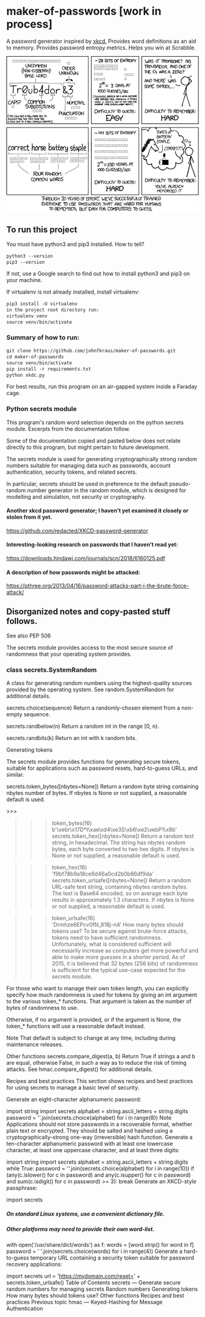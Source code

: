 # maker-of-passwords [work in process]

A password generator inspired by [xkcd.](http://xkcd.com/936/)
Provides word definitions as an aid to memory.
Provides password entropy metrics.
Helps you win at Scrabble.

![image info](password_strength.png)

## To run this project
You must have python3 and pip3 installed.  How to tell?
``` 
python3 --version
pip3 --version
```
If not, use a Google search to find out how to install python3 and pip3 on your machine.

If virtualenv is not already installed, install virtualenv:
```
pip3 install -U virtualenv
in the project root directory run:
virtualenv venv
source venv/bin/activate
```
### Summary of how to run:
```
git clone https://github.com/johnfkraus/maker-of-passwords.git
cd maker-of-passwords
source venv/bin/activate
pip install -r requirements.txt
python xkdc.py
```
For best results, run this program on an air-gapped system inside a Faraday cage.

### Python secrets module

This program's random word selection depends on the python secrets module.  Excerpts from the documentation follow.

Some of the documentation copied and pasted below does not relate directly to this program, but might pertain to future development.

The secrets module is used for generating cryptographically strong random numbers suitable for managing data such as passwords, account authentication, security tokens, and related secrets.

In particular, secrets should be used in preference to the default pseudo-random number generator in the random module, which is designed for modelling and simulation, not security or cryptography.

#### Another xkcd password generator; I haven't yet examined it closely or stolen from it yet.
https://github.com/redacted/XKCD-password-generator

#### Interesting-looking research on passwords that I haven't read yet:

https://downloads.hindawi.com/journals/scn/2018/6160125.pdf

#### A description of how passwords might be attacked:
https://pthree.org/2013/04/16/password-attacks-part-i-the-brute-force-attack/

## Disorganized notes and copy-pasted stuff follows.

See also PEP 506

The secrets module provides access to the most secure source of randomness that your operating system provides.

### class secrets.SystemRandom

A class for generating random numbers using the highest-quality sources provided by the operating system. See random.SystemRandom for additional details.

secrets.choice(sequence)
Return a randomly-chosen element from a non-empty sequence.

secrets.randbelow(n)
Return a random int in the range [0, n).

secrets.randbits(k)
Return an int with k random bits.

Generating tokens

The secrets module provides functions for generating secure tokens, suitable for applications such as password resets, hard-to-guess URLs, and similar.

secrets.token_bytes([nbytes=None])
Return a random byte string containing nbytes number of bytes. If nbytes is None or not supplied, a reasonable default is used.

\>>>
>>> token_bytes(16)  
b'\xebr\x17D*t\xae\xd4\xe3S\xb6\xe2\xebP1\x8b'
secrets.token_hex([nbytes=None])
Return a random text string, in hexadecimal. The string has nbytes random bytes, each byte converted to two hex digits. If nbytes is None or not supplied, a reasonable default is used.

>>> token_hex(16)  
'f9bf78b9a18ce6d46a0cd2b0b86df9da'
secrets.token_urlsafe([nbytes=None])
Return a random URL-safe text string, containing nbytes random bytes. The text is Base64 encoded, so on average each byte results in approximately 1.3 characters. If nbytes is None or not supplied, a reasonable default is used.

>>> token_urlsafe(16)  
'Drmhze6EPcv0fN_81Bj-nA'
How many bytes should tokens use?
To be secure against brute-force attacks, tokens need to have sufficient randomness. Unfortunately, what is considered sufficient will necessarily increase as computers get more powerful and able to make more guesses in a shorter period. As of 2015, it is believed that 32 bytes (256 bits) of randomness is sufficient for the typical use-case expected for the secrets module.

For those who want to manage their own token length, you can explicitly specify how much randomness is used for tokens by giving an int argument to the various token_* functions. That argument is taken as the number of bytes of randomness to use.

Otherwise, if no argument is provided, or if the argument is None, the token_* functions will use a reasonable default instead.

Note That default is subject to change at any time, including during maintenance releases.

Other functions
secrets.compare_digest(a, b)
Return True if strings a and b are equal, otherwise False, in such a way as to reduce the risk of timing attacks. See hmac.compare_digest() for additional details.

Recipes and best practices
This section shows recipes and best practices for using secrets to manage a basic level of security.

Generate an eight-character alphanumeric password:

import string
import secrets
alphabet = string.ascii_letters + string.digits
password = ''.join(secrets.choice(alphabet) for i in range(8))
Note Applications should not store passwords in a recoverable format, whether plain text or encrypted. They should be salted and hashed using a cryptographically-strong one-way (irreversible) hash function.
Generate a ten-character alphanumeric password with at least one lowercase character, at least one uppercase character, and at least three digits:

import string
import secrets
alphabet = string.ascii_letters + string.digits
while True:
    password = ''.join(secrets.choice(alphabet) for i in range(10))
    if (any(c.islower() for c in password)
            and any(c.isupper() for c in password)
            and sum(c.isdigit() for c in password) >= 3):
        break
Generate an XKCD-style passphrase:

import secrets
##### On standard Linux systems, use a convenient dictionary file.
##### Other platforms may need to provide their own word-list.
with open('/usr/share/dict/words') as f:
    words = [word.strip() for word in f]
    password = ' '.join(secrets.choice(words) for i in range(4))
Generate a hard-to-guess temporary URL containing a security token suitable for password recovery applications:

import secrets
url = 'https://mydomain.com/reset=' + secrets.token_urlsafe()
Table of Contents
secrets — Generate secure random numbers for managing secrets
Random numbers
Generating tokens
How many bytes should tokens use?
Other functions
Recipes and best practices
Previous topic
hmac — Keyed-Hashing for Message Authentication


